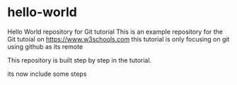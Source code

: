 # hello-world
Hello World repository for Git tutorial
This is an example repository for the Git tutoial on https://www.w3schools.com
this tutorial is only focusing on git using github as its remote

This repository is built step by step in the tutorial.

its now include some steps
